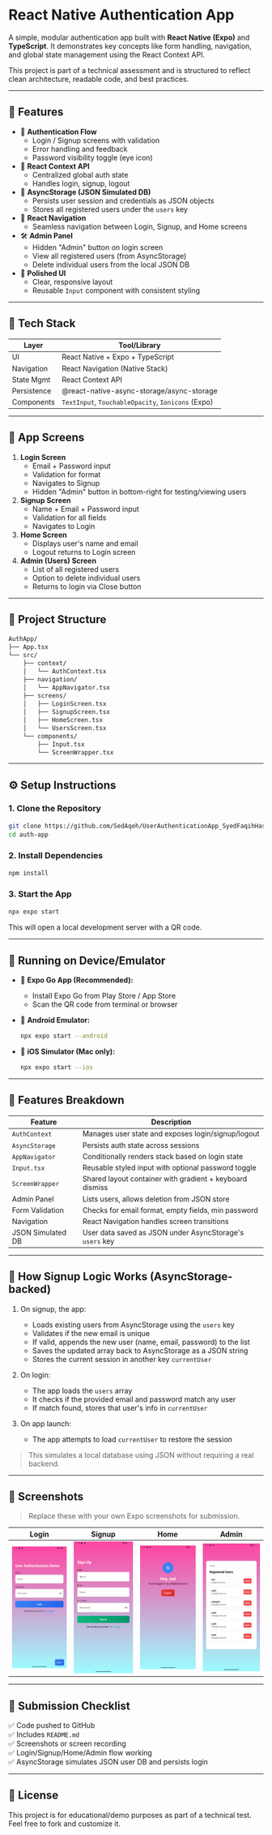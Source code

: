 # React Native Authentication App

A simple, modular authentication app built with **React Native (Expo)** and **TypeScript**. It demonstrates key concepts like form handling, navigation, and global state management using the React Context API.

This project is part of a technical assessment and is structured to reflect clean architecture, readable code, and best practices.

---

## 🚀 Features

- 🔐 **Authentication Flow**
  - Login / Signup screens with validation
  - Error handling and feedback
  - Password visibility toggle (eye icon)
- 🧠 **React Context API**
  - Centralized global auth state
  - Handles login, signup, logout
- 💾 **AsyncStorage (JSON Simulated DB)**
  - Persists user session and credentials as JSON objects
  - Stores all registered users under the `users` key
- 🔀 **React Navigation**
  - Seamless navigation between Login, Signup, and Home screens
- 🛠️ **Admin Panel**
  - Hidden "Admin" button on login screen
  - View all registered users (from AsyncStorage)
  - Delete individual users from the local JSON DB
- 🎨 **Polished UI**
  - Clear, responsive layout
  - Reusable `Input` component with consistent styling

---

## 🧠 Tech Stack

| Layer       | Tool/Library                                       |
| ----------- | -------------------------------------------------- |
| UI          | React Native + Expo + TypeScript                   |
| Navigation  | React Navigation (Native Stack)                    |
| State Mgmt  | React Context API                                  |
| Persistence | @react-native-async-storage/async-storage          |
| Components  | `TextInput`, `TouchableOpacity`, `Ionicons` (Expo) |

---

## 🧭 App Screens

1. **Login Screen**
   - Email + Password input
   - Validation for format
   - Navigates to Signup
   - Hidden "Admin" button in bottom-right for testing/viewing users
2. **Signup Screen**
   - Name + Email + Password input
   - Validation for all fields
   - Navigates to Login
3. **Home Screen**
   - Displays user's name and email
   - Logout returns to Login screen
4. **Admin (Users) Screen**
   - List of all registered users
   - Option to delete individual users
   - Returns to login via Close button

---

## 📂 Project Structure

```
AuthApp/
├── App.tsx
└── src/
    ├── context/
    │   └── AuthContext.tsx
    ├── navigation/
    │   └── AppNavigator.tsx
    ├── screens/
    │   ├── LoginScreen.tsx
    │   ├── SignupScreen.tsx
    │   ├── HomeScreen.tsx
    │   └── UsersScreen.tsx
    └── components/
        ├── Input.tsx
        └── ScreenWrapper.tsx
```

---

## ⚙️ Setup Instructions

### 1. Clone the Repository

```bash
git clone https://github.com/SedAqeh/UserAuthenticationApp_SyedFaqihHassan.git
cd auth-app
```

### 2. Install Dependencies

```bash
npm install
```

### 3. Start the App

```bash
npx expo start
```

This will open a local development server with a QR code.

---

## 📱 Running on Device/Emulator

- 📱 **Expo Go App (Recommended):**

  - Install Expo Go from Play Store / App Store
  - Scan the QR code from terminal or browser

- 📱 **Android Emulator:**

  ```bash
  npx expo start --android
  ```

- 🍏 **iOS Simulator (Mac only):**
  ```bash
  npx expo start --ios
  ```

---

## 🧪 Features Breakdown

| Feature           | Description                                              |
| ----------------- | -------------------------------------------------------- |
| `AuthContext`     | Manages user state and exposes login/signup/logout       |
| `AsyncStorage`    | Persists auth state across sessions                      |
| `AppNavigator`    | Conditionally renders stack based on login state         |
| `Input.tsx`       | Reusable styled input with optional password toggle      |
| `ScreenWrapper`   | Shared layout container with gradient + keyboard dismiss |
| Admin Panel       | Lists users, allows deletion from JSON store             |
| Form Validation   | Checks for email format, empty fields, min password      |
| Navigation        | React Navigation handles screen transitions              |
| JSON Simulated DB | User data saved as JSON under AsyncStorage's `users` key |

---

## 🧠 How Signup Logic Works (AsyncStorage-backed)

1. On signup, the app:

   - Loads existing users from AsyncStorage using the `users` key
   - Validates if the new email is unique
   - If valid, appends the new user (name, email, password) to the list
   - Saves the updated array back to AsyncStorage as a JSON string
   - Stores the current session in another key `currentUser`

2. On login:

   - The app loads the `users` array
   - It checks if the provided email and password match any user
   - If match found, stores that user's info in `currentUser`

3. On app launch:
   - The app attempts to load `currentUser` to restore the session

> This simulates a local database using JSON without requiring a real backend.

---

## 📸 Screenshots

> Replace these with your own Expo screenshots for submission.

| Login                      | Signup                      | Home                      | Admin                      |
| -------------------------- | --------------------------- | ------------------------- | -------------------------- |
| ![](screenshots/login.png) | ![](screenshots/signup.png) | ![](screenshots/home.png) | ![](screenshots/admin.png) |

---

## 📄 Submission Checklist

✅ Code pushed to GitHub  
✅ Includes `README.md`  
✅ Screenshots or screen recording  
✅ Login/Signup/Home/Admin flow working  
✅ AsyncStorage simulates JSON user DB and persists login

---

## 📝 License

This project is for educational/demo purposes as part of a technical test.  
Feel free to fork and customize it.
